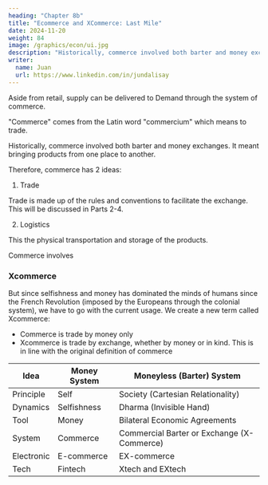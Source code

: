 ```yaml
---
heading: "Chapter 8b"
title: "Ecommerce and XCommerce: Last Mile"
date: 2024-11-20
weight: 84
image: /graphics/econ/ui.jpg
description: "Historically, commerce involved both barter and money exchanges"
writer:
  name: Juan
  url: https://www.linkedin.com/in/jundalisay
---
```




Aside from retail, supply can be delivered to Demand through the system of commerce. 

"Commerce" comes from the Latin word "commercium" which means to trade. 

Historically, commerce involved both barter and money exchanges. It meant bringing products from one place to another. 

Therefore, commerce has 2 ideas: 

1. Trade

Trade is made up of the rules and conventions to facilitate the exchange. This will be discussed in Parts 2-4.

2. Logistics

This the physical transportation and storage of the products. 


<!-- After the Spanish colonized South America, they were able to mine huge amounts of silver which became Spanish silver coins circulated in the world trade. 

In time, money, as coins, replaced the barter system and the word "commerce" came to mean money transactions.

Supereconomics goes with the historical definition of commerce that allows both money and barter transactions. 
 -->

Commerce involves 









### Xcommerce

But since selfishness and money has dominated the minds of humans since the French Revolution (imposed by the Europeans through the colonial system), we have to go with the current usage. We create a new term called Xcommerce:

- Commerce is trade by money only
- Xcommerce is trade by exchange, whether by money or in kind. This is in line with the original definition of commerce



Idea | Money System | Moneyless (Barter) System 
--- | --- | ---
Principle | Self | Society (Cartesian Relationality)
Dynamics | Selfishness | Dharma (Invisible Hand)
Tool | Money | Bilateral Economic Agreements
System | Commerce | Commercial Barter or Exchange (X-Commerce)
Electronic | E-commerce | EX-commerce
Tech | Fintech | Xtech and EXtech

